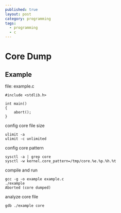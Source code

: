 ```yaml
---
published: true
layout: post
category: programming
tags: 
  - programming
  - c
---
```


# Core Dump

## Example

file: example.c

    #include <stdlib.h>
                                                                     
    int main()
    {                                                                   
        abort();
    }

config core file size

    ulimit -a
    ulimit -c unlimited

config core pattern

    sysctl -a | grep core
    sysctl -w kernel.core_pattern=/tmp/core.%e.%p.%h.%t

compile and run

    gcc -g -o example example.c
    ./example
    Aborted (core dumped)

analyze core file

    gdb ./example core